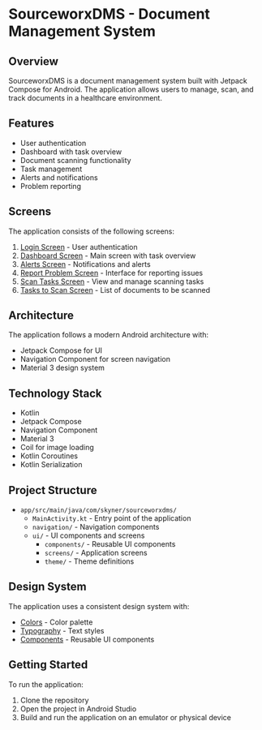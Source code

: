 # SourceworxDMS - Document Management System

## Overview

SourceworxDMS is a document management system built with Jetpack Compose for Android. The application allows users to manage, scan, and track documents in a healthcare environment.

## Features

- User authentication
- Dashboard with task overview
- Document scanning functionality
- Task management
- Alerts and notifications
- Problem reporting

## Screens

The application consists of the following screens:

1. [Login Screen](screens/login.md) - User authentication
2. [Dashboard Screen](screens/dashboard.md) - Main screen with task overview
3. [Alerts Screen](screens/alerts.md) - Notifications and alerts
4. [Report Problem Screen](screens/report-problem.md) - Interface for reporting issues
5. [Scan Tasks Screen](screens/scan-tasks.md) - View and manage scanning tasks
6. [Tasks to Scan Screen](screens/tasks-to-scan.md) - List of documents to be scanned

## Architecture

The application follows a modern Android architecture with:

- Jetpack Compose for UI
- Navigation Component for screen navigation
- Material 3 design system

## Technology Stack

- Kotlin
- Jetpack Compose
- Navigation Component
- Material 3
- Coil for image loading
- Kotlin Coroutines
- Kotlin Serialization

## Project Structure

- `app/src/main/java/com/skyner/sourceworxdms/`
  - `MainActivity.kt` - Entry point of the application
  - `navigation/` - Navigation components
  - `ui/` - UI components and screens
    - `components/` - Reusable UI components
    - `screens/` - Application screens
    - `theme/` - Theme definitions

## Design System

The application uses a consistent design system with:

- [Colors](design/colors.md) - Color palette
- [Typography](design/typography.md) - Text styles
- [Components](design/components.md) - Reusable UI components

## Getting Started

To run the application:

1. Clone the repository
2. Open the project in Android Studio
3. Build and run the application on an emulator or physical device
